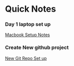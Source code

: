 # Quick Notes

### Day 1 laptop set up
[Macbook Setup Notes](notes/mac_setup.md)

### Create New github project
[New Git Repo Set up](notes/scripts/new_repo_setup.sh)
